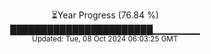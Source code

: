 <p align="center">
⏳Year Progress (76.84 %)<br>
███████████████████████▁▁▁▁▁▁▁ <br>
<sub>Updated: Tue, 08 Oct 2024 06:03:25 GMT</sub>
</p>

